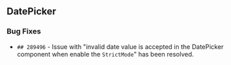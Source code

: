 ##  DatePicker

###    Bug Fixes

- `## 289496` - Issue with "invalid date value is accepted  in the DatePicker component when enable the `StrictMode`" has been resolved.
